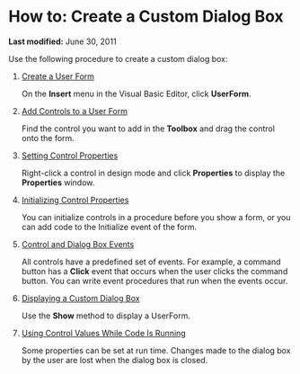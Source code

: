 
# How to: Create a Custom Dialog Box

 **Last modified:** June 30, 2011

Use the following procedure to create a custom dialog box:

1.  [Create a User Form](edfa337f-0cb4-480e-4563-66ab45515e8d.md)
    
    On the  **Insert** menu in the Visual Basic Editor, click **UserForm**.
    
2.  [Add Controls to a User Form](a545be34-b5ed-0146-8de7-422dd4732817.md)
    
    Find the control you want to add in the  **Toolbox** and drag the control onto the form.
    
3.  [Setting Control Properties](43952d29-c351-b827-6985-e18b59ddc571.md)
    
    Right-click a control in design mode and click  **Properties** to display the **Properties** window.
    
4.  [Initializing Control Properties](7d9d256c-c9e5-b45a-4da9-745d58cb666b.md)
    
    You can initialize controls in a procedure before you show a form, or you can add code to the Initialize event of the form.
    
5.  [Control and Dialog Box Events](c494c76d-a712-d3fc-1eb2-37680b2239c3.md)
    
    All controls have a predefined set of events. For example, a command button has a  **Click** event that occurs when the user clicks the command button. You can write event procedures that run when the events occur.
    
6.  [Displaying a Custom Dialog Box](75f7a1f2-3682-fca1-320b-a5bd5d65158b.md)
    
    Use the  **Show** method to display a UserForm.
    
7.  [Using Control Values While Code Is Running](71975020-fbda-69d4-42ad-eb6e7a3cb8f5.md)
    
    Some properties can be set at run time. Changes made to the dialog box by the user are lost when the dialog box is closed.
    
